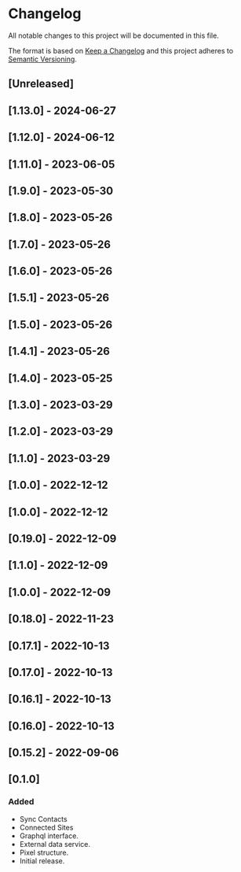 # Changelog 

All notable changes to this project will be documented in this file.

The format is based on [Keep a Changelog](http://keepachangelog.com/en/1.0.0/)
and this project adheres to [Semantic Versioning](http://semver.org/spec/v2.0.0.html).

## [Unreleased]

## [1.13.0] - 2024-06-27

## [1.12.0] - 2024-06-12

## [1.11.0] - 2023-06-05

## [1.9.0] - 2023-05-30

## [1.8.0] - 2023-05-26

## [1.7.0] - 2023-05-26

## [1.6.0] - 2023-05-26

## [1.5.1] - 2023-05-26

## [1.5.0] - 2023-05-26

## [1.4.1] - 2023-05-26

## [1.4.0] - 2023-05-25

## [1.3.0] - 2023-03-29

## [1.2.0] - 2023-03-29

## [1.1.0] - 2023-03-29

## [1.0.0] - 2022-12-12

## [1.0.0] - 2022-12-12

## [0.19.0] - 2022-12-09

## [1.1.0] - 2022-12-09

## [1.0.0] - 2022-12-09

## [0.18.0] - 2022-11-23

## [0.17.1] - 2022-10-13

## [0.17.0] - 2022-10-13

## [0.16.1] - 2022-10-13

## [0.16.0] - 2022-10-13

## [0.15.2] - 2022-09-06

## [0.1.0]

### Added

- Sync Contacts
- Connected Sites
- Graphql interface.
- External data service.
- Pixel structure.
- Initial release.

